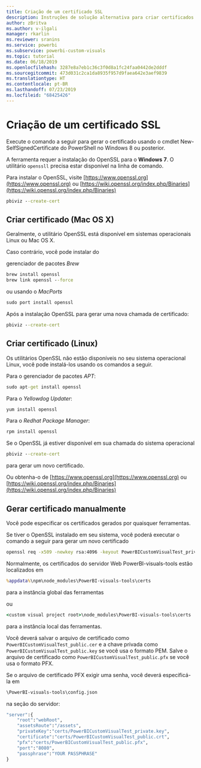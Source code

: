 ```yaml
---
title: Criação de um certificado SSL
description: Instruções de solução alternativa para criar certificados manualmente para o servidor do desenvolvedor
author: zBritva
ms.author: v-ilgali
manager: rkarlin
ms.reviewer: sranins
ms.service: powerbi
ms.subservice: powerbi-custom-visuals
ms.topic: tutorial
ms.date: 06/18/2019
ms.openlocfilehash: 3287e8a7eb1c36c3f0d8a1fc24faa0442de2dddf
ms.sourcegitcommit: 473d031c2ca1da8935f957d9faea642e3aef9839
ms.translationtype: HT
ms.contentlocale: pt-BR
ms.lasthandoff: 07/23/2019
ms.locfileid: "68425426"
---
```

# <a name="creating-ssl-certificate"></a>Criação de um certificado SSL

Execute o comando a seguir para gerar o certificado usando o cmdlet New-SelfSignedCertificate do PowerShell no Windows 8 ou posterior.

A ferramenta requer a instalação do OpenSSL para o **Windows** **7**. O utilitário `openssll` precisa estar disponível na linha de comando.

Para instalar o OpenSSL, visite [https://www.openssl.org](https://www.openssl.org) ou [https://wiki.openssl.org/index.php/Binaries](https://wiki.openssl.org/index.php/Binaries)

```cmd
pbiviz --create-cert
```

## <a name="create-certificate-mac-os-x"></a>Criar certificado (Mac OS X)

Geralmente, o utilitário OpenSSL está disponível em sistemas operacionais Linux ou Mac OS X.

Caso contrário, você pode instalar do

gerenciador de pacotes *Brew*

```cmd
brew install openssl
brew link openssl --force
```

ou usando o *MacPorts*

```cmd
sudo port install openssl
```

Após a instalação OpenSSL para gerar uma nova chamada de certificado:

```cmd
pbiviz --create-cert
```

## <a name="create-certificate-linux"></a>Criar certificado (Linux)

Os utilitários OpenSSL não estão disponíveis no seu sistema operacional Linux, você pode instalá-los usando os comandos a seguir.

Para o gerenciador de pacotes *APT*:

```cmd
sudo apt-get install openssl
```

Para o *Yellowdog Updater*:

```cmd
yum install openssl
```

Para o *Redhat Package Manager*:

```cmd
rpm install openssl
```

Se o OpenSSL já estiver disponível em sua chamada do sistema operacional

```cmd
pbiviz --create-cert
```

para gerar um novo certificado.

Ou obtenha-o de [https://www.openssl.org](https://www.openssl.org) ou [https://wiki.openssl.org/index.php/Binaries](https://wiki.openssl.org/index.php/Binaries)

## <a name="generate-certificate-manually"></a>Gerar certificado manualmente

Você pode especificar os certificados gerados por quaisquer ferramentas.

Se tiver o OpenSSL instalado em seu sistema, você poderá executar o comando a seguir para gerar um novo certificado

```cmd
openssl req -x509 -newkey rsa:4096 -keyout PowerBICustomVisualTest_private.key -out PowerBICustomVisualTest_public.crt -days 365
```

Normalmente, os certificados do servidor Web PowerBI-visuals-tools estão localizados em

```cmd
%appdata%\npm\node_modules\PowerBI-visuals-tools\certs
```

para a instância global das ferramentas

ou

```cmd
<custom visual project root>\node_modules\PowerBI-visuals-tools\certs
```

para a instância local das ferramentas.

Você deverá salvar o arquivo de certificado como `PowerBICustomVisualTest_public.cer` e a chave privada como `PowerBICustomVisualTest_public.key` se você usa o formato PEM.
Salve o arquivo de certificado como `PowerBICustomVisualTest_public.pfx` se você usa o formato PFX.

Se o arquivo de certificado PFX exigir uma senha, você deverá especificá-la em

```cmd
\PowerBI-visuals-tools\config.json
```

na seção do servidor:

```cmd
"server":{
    "root":"webRoot",
    "assetsRoute":"/assets",
    "privateKey":"certs/PowerBICustomVisualTest_private.key",
    "certificate":"certs/PowerBICustomVisualTest_public.crt",
    "pfx":"certs/PowerBICustomVisualTest_public.pfx",
    "port":"8080",
    "passphrase":"YOUR PASSPHRASE"
}
```

